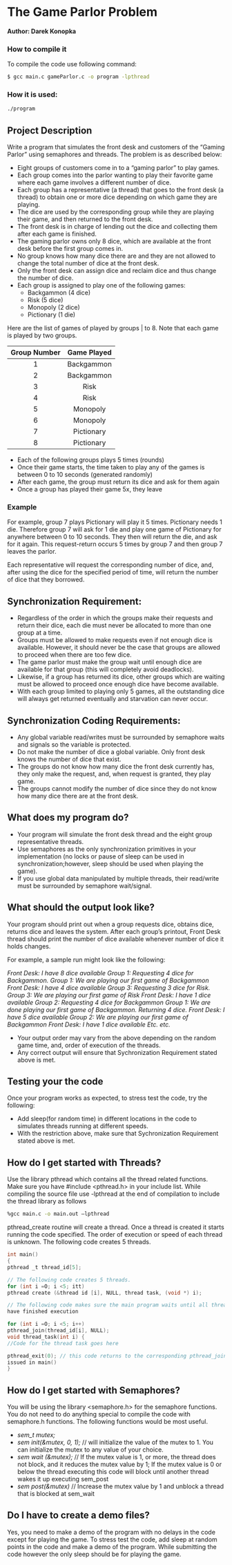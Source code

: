 # The Game Parlor Problem
**Author: Darek Konopka**

### How to compile it
To compile the code use following command:
```bash
$ gcc main.c gameParlor.c -o program -lpthread
```
### How it is used:
```bash 
./program 
```

## Project Description
Write a program that simulates the front desk and customers of the “Gaming Parlor” using
semaphores and threads. The problem is as described below:

- Eight groups of customers come in to a “gaming parlor” to play games. 
- Each group comes into the parlor wanting to play their favorite game where each game involves a different number of dice. 
- Each group has a representative (a thread) that goes to the front desk (a thread) to obtain one or more dice depending on which game they are playing. 
- The dice are used by the corresponding group while they are playing their game, and then returned to the front desk. 
- The front desk is in charge of lending out the dice and collecting them after each game is finished.
- The gaming parlor owns only 8 dice, which are available at the front desk before the first group
comes in. 
- No group knows how many dice there are and they are not allowed to change the total number of dice at the front desk. 
- Only the front desk can assign dice and reclaim dice and thus change the number of dice.
- Each group is assigned to play one of the following games: 
	- Backgammon (4 dice)
	- Risk (5 dice)
	- Monopoly (2 dice)
	- Pictionary (1 die)

Here are the list of games of played by groups | to 8. Note that each game is played by two
groups.

| Group Number | Game Played |
| :------:     | :-----:     |
| 1 		   | Backgammon  |
| 2 		   | Backgammon  |
| 3 		   |    Risk     |
| 4 		   |    Risk     |
| 5 		   |   Monopoly  |
| 6 		   |   Monopoly  |
| 7 		   | Pictionary  |
| 8 		   | Pictionary  |

- Each of the following groups plays 5 times (rounds) 
- Once their game starts, the time taken to play any of the games is between 0 to 10 seconds (generated randomly)
- After each game, the group must return its dice and ask for them again
- Once a group has played their game 5x, they leave

### Example 
For example, group 7 plays Pictionary will play it 5 times. Pictionary needs 1 die. Therefore group 7 will ask for 1 die and play one game of Pictionary for anywhere between 0 to 10 seconds. They then will return the die, and ask for it again. This request-return occurs 5 times by group 7 and then group 7 leaves the parlor. 

Each representative will request the corresponding number of dice, and, after using the dice for
the specified period of time, will return the number of dice that they borrowed.

## Synchronization Requirement: 
- Regardless of the order in which the groups make their requests and return their dice, each die must never be allocated to more than one group at a time.
- Groups must be allowed to make requests even if not enough dice is available. However, it should never be the case that groups are allowed to proceed when there are too few dice.
- The game parlor must make the group wait until enough dice are available for that group (this will completely avoid deadlocks).
- Likewise, if a group has returned its dice, other groups which are waiting must be allowed to proceed once enough dice have become available.
- With each group limited to playing only 5 games, all the outstanding dice will always get
returned eventually and starvation can never occur.

## Synchronization Coding Requirements: 
- Any global variable read/writes must be surrounded by semaphore waits and signals so the variable is protected.
- Do not make the number of dice a global variable. Only front desk knows the number of dice that exist.
- The groups do not know how many dice the front desk currently has, they only make the request, and, when request is granted, they play game.
- The groups cannot modify the number of dice since they do not know how many dice there are at the front desk.

## What does my program do?
- Your program will simulate the front desk thread and the eight group representative threads. 
- Use semaphores as the only synchronization primitives in your implementation (no locks or pause of sleep can be used in synchronization;however, sleep should be used when playing the game).
- If you use global data manipulated by multiple threads, their read/write must be surrounded by semaphore wait/signal.

## What should the output look like?
Your program should print out when a group requests dice, obtains dice, returns dice and leaves
the system. After each group’s printout, Front Desk thread should print the number of dice
available whenever number of dice it holds changes.

For example, a sample run might look like the following:

*Front Desk: I have 8 dice available*
*Group 1: Requesting 4 dice for Backgammon.*
*Group 1: We are playing our first game of Backgammon*
*Front Desk: I have 4 dice available*
*Group 3: Requesting 3 dice for Risk.*
*Group 3: We are playing our first game of Risk*
*Front Desk: I have 1 dice available*
*Group 2: Requesting 4 dice for Backgammon*
*Group 1: We are done playing our first game of Backgammon.* 
*Returning 4 dice.*
*Front Desk: I have 5 dice available*
*Group 2: We are playing our first game of Backgammon*
*Front Desk: I have 1 dice available*
*Etc. etc.*


- Your output order may vary from the above depending on the random game time, and, order of execution of the threads. 
- Any correct output will ensure that Sychronization Requirement stated above is met.

## Testing your the code
Once your program works as expected, to stress test the code, try the following: 
- Add sleep(for random time) in different locations in the code to simulates threads running at different speeds.
- With the restriction above, make sure that Sychronization Requirement stated above is met.

## How do I get started with Threads?

Use the library pthread which contains all the thread related functions. Make sure you have
#include <pthread.h> in your include list. While compiling the source file use -lpthread at
the end of compilation to include the thread library as follows
```bash
%gcc main.c -o main.out —lpthread
```

pthread_create routine will create a thread. Once a thread is created it starts running the
code specified. The order of execution or speed of each thread is unknown. The following code
creates 5 threads.
```C
int main()
{
pthread _t thread_id[5];

// The following code creates 5 threads.
for (int i =O; i <5; itt)
pthread create (&thread id [i], NULL, thread task, (void *) i);

// The following code makes sure the main program waits until all threads
have finished execution

for (int i =O; i <5; i++)
pthread_join(thread_id[i], NULL);
void thread_task(int i) {
//Code for the thread task goes here

pthread_exit(0); // this code returns to the corresponding pthread_join
issued in main()
}
```

## How do I get started with Semaphores?
You will be using the library <semaphore.h> for the semaphore functions. You do not need to do
anything special to compile the code with semaphore.h functions. The following functions would
be most useful.
- *sem_t mutex;*
- *sem init(&mutex, 0, 1);* // will initialize the value of the mutex to 1. You can initialize the mutex to any value of your choice.
- *sem wait (&mutex);* // If the mutex value is 1, or more, the thread does not block, and it reduces the mutex value by 1; If the mutex value is 0 or below the thread executing this code will block until another thread wakes it up executing sem_post
- *sem post(&mutex)* // Increase the mutex value by 1 and unblock a thread that is blocked at sem_wait

## Do I have to create a demo files?
Yes, you need to make a demo of the program with no delays in the code except for playing the game. To stress test the code, add sleep at random points in the code and make a demo of the program. While submitting the code however the only sleep should be for playing the game.



